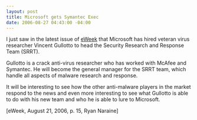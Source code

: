 ```yaml
---
layout: post
title: Microsoft gets Symantec Exec
date: 2006-08-27 04:43:00 -04:00
---
```


I just saw in the latest issue of [eWeek](http://www.eweek.com/) that Microsoft has hired veteran virus researcher Vincent Gullotto to head the Security Research and Response Team (SRRT).

Gullotto is a crack anti-virus researcher who has worked with McAfee and Symantec. He will become the general manager for the SRRT team, which handle all aspects of malware research and response.

It will be interesting to see how the other anti-malware players in the market respond to the news and even more interesting to see what Gullotto is able to do with his new team and who he is able to lure to Microsoft.

[eWeek, August 21, 2006, p. 15, Ryan Naraine]
